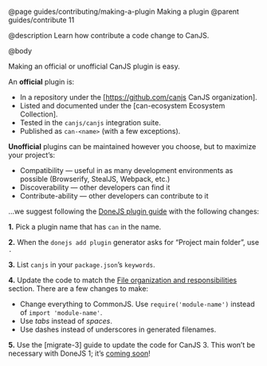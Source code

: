 @page guides/contributing/making-a-plugin Making a plugin
@parent guides/contribute 11

@description Learn how contribute a code change to CanJS.

@body

Making an official or unofficial CanJS plugin is easy.  

An __official__ plugin is:

 - In a repository under the [https://github.com/canjs CanJS organization].
 - Listed and documented under the [can-ecosystem Ecosystem Collection].
 - Tested in the `canjs/canjs` integration suite.
 - Published as `can-<name>` (with a few exceptions).

__Unofficial__ plugins can be maintained however you choose, but to maximize your project’s:

- Compatibility — useful in as many development environments as possible (Browserify, StealJS, Webpack, etc.)
- Discoverability — other developers can find it
- Contribute-ability — other developers can contribute to it

…we suggest following the [DoneJS plugin guide](https://donejs.com/plugin.html) with the following changes:

__1.__ Pick a plugin name that has `can` in the name.  

__2.__ When the `donejs add plugin` generator asks for “Project main folder”, use `.`

__3.__ List `canjs` in your `package.json`’s `keywords`.

__4.__ Update the code to match the [File organization and responsibilities](#Fileorganizationandresponsibilities) section.  There are a few changes to make:

- Change everything to CommonJS.  Use `require('module-name')` instead of `import 'module-name'`.
- Use _tabs_ instead of _spaces_.
- Use dashes instead of underscores in generated filenames.

__5.__ Use the [migrate-3] guide to update the code for CanJS 3. This won’t be necessary with DoneJS 1; it’s [coming soon](https://github.com/donejs/donejs/issues/703)!
